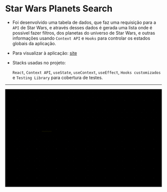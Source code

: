 <!-- # Star Wars Planets Search! -->
<!-- Olá, Tryber!
Esse é apenas um arquivo inicial para o README do seu projeto no qual você pode customizar e reutilizar todas as vezes que for executar o trybe-publisher.

Para deixá-lo com a sua cara, basta alterar o seguinte arquivo da sua máquina: ~/.student-repo-publisher/custom/_NEW_README.md

É essencial que você preencha esse documento por conta própria, ok?
Não deixe de usar nossas dicas de escrita de README de projetos, e deixe sua criatividade brilhar!
:warning: IMPORTANTE: você precisa deixar nítido:
- quais arquivos/pastas foram desenvolvidos por você; 
- quais arquivos/pastas foram desenvolvidos por outra pessoa estudante;
- quais arquivos/pastas foram desenvolvidos pela Trybe.
-->

<h1>Star Wars Planets Search</h1>

- Foi desenvolvido uma tabela de dados, que faz uma requisição para a `API` de Star Wars, e através desses dados é gerada uma lista onde é possivel fazer filtros, dos planetas do universo de Star Wars, e outras informações usando `Context API` e `Hooks` para controlar os estados globais da aplicação.

- Para visualizar à aplicação: <a href="https://star-wars-planets-three.vercel.app/" target="_blank">site</a>

- Stacks usadas no projeto:<br />

  `React`, `Context API`, `useState`, `useContext`, `useEffect`, `Hooks customizados` e `Testing Library` para cobertura de testes.

<hr>

<img src="./banner.gif" />
